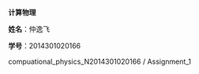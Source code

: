  **计算物理**
 
  **姓名**：仲逸飞
 
  **学号**：2014301020166

compuational_physics_N2014301020166 / Assignment_1
